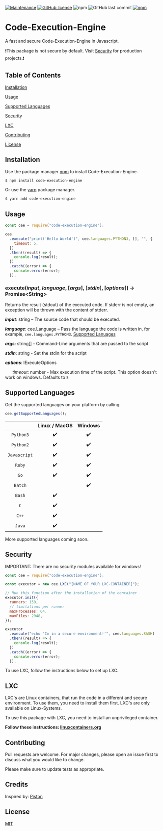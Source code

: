 [![Maintenance](https://img.shields.io/badge/Maintained%3F-yes-green.svg?style=for-the-badge)](https://GitHub.com/simonkoeck/code-execution-engine/graphs/commit-activity) [![GitHub license](https://img.shields.io/github/license/simonkoeck/code-execution-engine?style=for-the-badge)](https://github.com/simonkoeck/code-execution-engine/blob/master/LICENSE) ![npm](https://img.shields.io/npm/dw/code-execution-engine?style=for-the-badge) ![GitHub last commit](https://img.shields.io/github/last-commit/simonkoeck/code-execution-engine?style=for-the-badge) [![npm](https://img.shields.io/npm/v/code-execution-engine?style=for-the-badge)](https://www.npmjs.com/package/code-execution-engine)

# Code-Execution-Engine

A fast and secure Code-Execution-Engine in Javascript.

❗This package is not secure by default. Visit [Security](#security) for production projects.❗

## Table of Contents

[Installation](#installation)

[Usage](#usage)

[Supported Languages](#supported-languages)

[Security](#security)

[LXC](#lxc)

[Contributing](#contributing)

[License](#license)

<a name="installation"/>

## Installation

Use the package manager [npm](https://www.npmjs.com) to install Code-Execution-Engine.

```bash
$ npm install code-execution-engine
```

Or use the [yarn](https://yarnpkg.com) package manager.

```bash
$ yarn add code-execution-engine
```

<a name="usage"/>

## Usage

```javascript
const cee = require("code-execution-engine");

cee
  .execute("print('Hello World')", cee.languages.PYTHON3, [], "", {
    timeout: 5,
  })
  .then((result) => {
    console.log(result);
  })
  .catch((error) => {
    console.error(error);
  });
```

### execute(_input_, _language_, [_args_], [_stdin_], [_options_]) → Promise&lt;String&gt;

Returns the result (stdout) of the executed code. If stderr is not empty, an exception will be thrown with the content of stderr.

**_input_**: string – The source code that should be executed.

**_language_**: cee.Language – Pass the language the code is written in, for example, `cee.languages.PYTHON3`. [Supported Lanuages](#supported-languages)

**_args_**: string[] - Command-Line arguments that are passed to the script

**_stdin_**: string - Set the stdin for the script

**_options_**: IExecuteOptions

&nbsp;&nbsp;&nbsp;&nbsp;&nbsp;&nbsp;_timeout_: number - Max execution time of the script. This option doesn't work on windows. Defaults to `5`

<a name="supported-languages"/>

## Supported Languages

Get the supported languages on your platform by calling

```js
cee.getSupportedLanguages();
```

|              | Linux / MacOS | Windows |
| :----------: | :-----------: | :-----: |
|  `Python3`   |      ✔️       |   ✔️    |
|  `Python2`   |      ✔️       |   ✔️    |
| `Javascript` |      ✔️       |   ✔️    |
|    `Ruby`    |      ✔️       |   ✔️    |
|     `Go`     |      ✔️       |   ✔️    |
|   `Batch`    |               |   ✔️    |
|    `Bash`    |      ✔️       |         |
|     `C`      |      ✔️       |         |
|    `C++`     |      ✔️       |         |
|    `Java`    |      ✔️       |         |

More supported languages coming soon.

<a name="security"/>

## Security

IMPORTANT: There are no security modules available for windows!

```javascript
const cee = require("code-execution-engine");

const executor = new cee.LXC("[NAME OF YOUR LXC-CONTAINER]");

// Run this function after the installation of the container
executor.init({
  runners: 150,
  // limitations per runner
  maxProcesses: 64,
  maxFiles: 2048,
});

executor
  .execute("echo 'Im in a secure environment!'", cee.languages.BASH)
  .then((result) => {
    console.log(result);
  })
  .catch((error) => {
    console.error(error);
  });
```

To use LXC, follow the instructions below to set up LXC.

<a name="lxc"/>

## LXC

LXC's are Linux containers, that run the code in a different and secure environment. To use them, you need to install them first. LXC's are only available on Linux-Systems.

To use this package with LXC, you need to install an unprivileged container.

**Follow these instructions: [linuxcontainers.org](https://linuxcontainers.org/lxc/getting-started/#creating-unprivileged-containers-as-a-user)**

<a name="contributing"/>

## Contributing

Pull requests are welcome. For major changes, please open an issue first to discuss what you would like to change.

Please make sure to update tests as appropriate.

<a name="credits"/>

## Credits

Inspired by: [Piston](https://github.com/engineer-man/piston)

<a name="license"/>

## License

[MIT](https://choosealicense.com/licenses/mit/)
